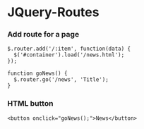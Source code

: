 # JQuery-Routes

### Add route for a page
```
$.router.add('/:item', function(data) {
  $('#container').load('/news.html');
});
```
```
function goNews() {
  $.router.go('/news', 'Title');
}
```

### HTML button
```
<button onclick="goNews();">News</button>
```
